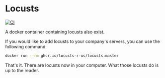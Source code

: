 # Locusts

[![CI](https://github.com/locusts-r-us/locusts/actions/workflows/docker.yml/badge.svg)](https://github.com/locusts-r-us/locusts/actions/workflows/docker.yml)

A docker container containing locusts also exist.

If you would like to add locusts to your company's servers, you can use the
following command:

```bash
docker run --rm ghcr.io/locusts-r-us/locusts:master
```

That's it. There are locusts now in your computer. What those locusts do is up
to the reader.
